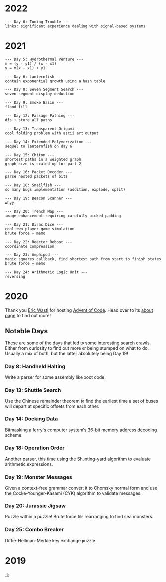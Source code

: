 # 2022
```
--- Day 6: Tuning Trouble ---
links: significant experience dealing with signal-based systems
```

# 2021
```
--- Day 5: Hydrothermal Venture ---
m = (y - y1) / (x - x1)
y = m(x - x1) + y1

--- Day 6: Lanternfish ---
contain exponential growth using a hash table

--- Day 8: Seven Segment Search ---
seven-segment display deduction

--- Day 9: Smoke Basin ---
flood fill

--- Day 12: Passage Pathing ---
dfs + store all paths

--- Day 13: Transparent Origami ---
cool folding problem with ascii art output

--- Day 14: Extended Polymerization ---
sequel to lanternfish on day 6

--- Day 15: Chiton ---
shortest paths in a weighted graph 
graph size is scaled up for part 2

--- Day 16: Packet Decoder ---
parse nested packets of bits

--- Day 18: Snailfish ---
so many bugs implementation (addition, explode, split)

--- Day 19: Beacon Scanner ---
whyy

--- Day 20: Trench Map ---
image enhancement requiring carefully picked padding

--- Day 21: Dirac Dice ---
cool two player game simulation
brute force + memo

--- Day 22: Reactor Reboot ---
coordinate compression

--- Day 23: Amphipod ---
magic squares callback, find shortest path from start to finish states
brute force + memo

--- Day 24: Arithmetic Logic Unit ---
reversing
```

# 2020
Thank you [Eric Wastl](http://was.tl) for hosting [Advent of Code](https://adventofcode.com/events).
Head over to its [about page](https://adventofcode.com/about) to find out more!

## Notable Days 

These are some of the days that led to some interesting search
crawls. Either from curiosity to find out more or being stumped on
what to do. Usually a mix of both, but the latter absolutely being Day 19!

### Day 8: Handheld Halting
Write a parser for some assembly like boot code.

### Day 13: Shuttle Search
Use the Chinese remainder theorem to find the earliest time a set of
buses will depart at specific offsets from each other.

### Day 14: Docking Data
Bitmasking a ferry's computer system's 36-bit memory address decoding 
scheme.

### Day 18: Operation Order
Another parser, this time using the Shunting-yard algorithm to evaluate
arithmetic expressions.

### Day 19: Monster Messages
Given a context-free grammar convert it to Chomsky normal form and use
the Cocke-Younger-Kasami (CYK) algorithm to validate messages.

### Day 20: Jurassic Jigsaw
Puzzle within a puzzle! Brute force tile rearranging to find sea
monsters.

### Day 25: Combo Breaker
Diffie-Hellman-Merkle key exchange puzzle.

# 2019
[->](https://github.com/wilsjame/adventofcode/tree/master/2019#readme)
